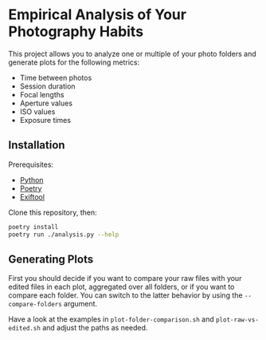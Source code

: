 # Empirical Analysis of Your Photography Habits

This project allows you to analyze one or multiple of your photo folders and generate plots for the following metrics:
- Time between photos
- Session duration
- Focal lengths
- Aperture values
- ISO values
- Exposure times

## Installation

Prerequisites:
- [Python](https://www.python.org/)
- [Poetry](https://python-poetry.org/)
- [Exiftool](https://exiftool.org/)

Clone this repository, then:
```bash
poetry install
poetry run ./analysis.py --help
```

## Generating Plots

First you should decide if you want to compare your raw files with your edited files in each plot, aggregated over all folders, or if you want to compare each folder.
You can switch to the latter behavior by using the `--compare-folders` argument.

Have a look at the examples in `plot-folder-comparison.sh` and `plot-raw-vs-edited.sh` and adjust the paths as needed.
